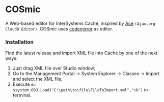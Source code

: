 # COSmic
A Web-based editor for InterSystems Caché, inspired by [Ace](http://ace.c9.io) `(Ajax.org Cloud9 Editor)`.
COSmic uses [codemirror](http://codemirror.net) as editor.


### Installation

Find the latest release and import XML file into Caché by one of the next ways:

1. Just drag XML file over Studio window;
2. Go to the Management Portal -> System Explorer -> Classes -> Import and select the XML file;
3. Execute `do $system.OBJ.Load("C:\path\to\file\FileToImport.xml","ck")` in terminal.
